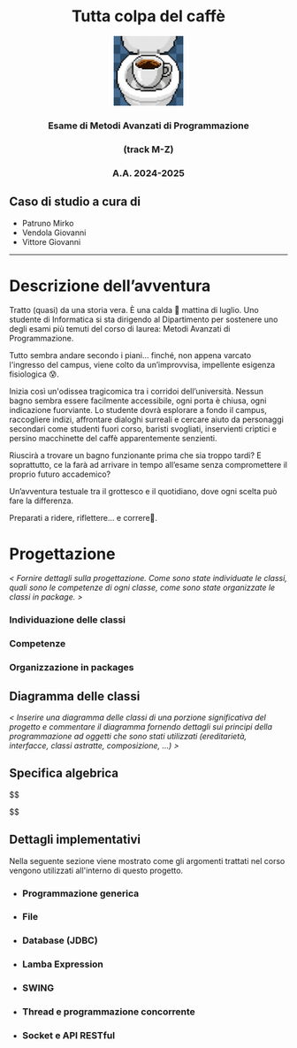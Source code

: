 <div align="center">
    <h1>Tutta colpa del caffè</h1>
    <img src="img/icon.png" alt="Icona Gioco" width="25%" height="25%"/>
    <h3>Esame di Metodi Avanzati di Programmazione</h3>
    <h3>(track M-Z)</h3>
    <h3>A.A. 2024-2025</h3>

</div>

## Caso di studio a cura di
- Patruno Mirko
- Vendola Giovanni
- Vittore Giovanni

---

# Descrizione dell’avventura
Tratto (quasi) da una storia vera.
È una calda 🥵 mattina di luglio. Uno studente di Informatica si sta dirigendo al Dipartimento per sostenere uno degli esami più temuti del corso di laurea: Metodi Avanzati di Programmazione. 

Tutto sembra andare secondo i piani... finché, non appena varcato l'ingresso del campus, viene colto da un’improvvisa, impellente esigenza fisiologica 😰.

Inizia così un'odissea tragicomica tra i corridoi dell’università. Nessun bagno sembra essere facilmente accessibile, ogni porta è chiusa, ogni indicazione fuorviante. Lo studente dovrà esplorare a fondo il campus, raccogliere indizi, affrontare dialoghi surreali e cercare aiuto da personaggi secondari come studenti fuori corso, baristi svogliati, inservienti criptici e persino macchinette del caffè apparentemente senzienti.

Riuscirà a trovare un bagno funzionante prima che sia troppo tardi? E soprattutto, ce la farà ad arrivare in tempo all’esame senza compromettere il proprio futuro accademico?

Un’avventura testuale tra il grottesco e il quotidiano, dove ogni scelta può fare la differenza. 

Preparati a ridere, riflettere... e correre💨.


# Progettazione

*< Fornire dettagli sulla progettazione. Come sono state individuate le classi, quali sono le competenze di ogni classe, come sono state organizzate le classi in package. >*
### Individuazione delle classi

### Competenze
<!-- La suddivisione delle competenze o **responsabilità** delle classi viene effettuata secondo il principio di presentazione separata **Entity, Control, Boundary** (**ECB**), dove ogni classe ha una propria responsabilità.
Più precisamente, le responsabilità costituiscono il ciò che un’istanza di una classe è destinato a fare. 
Andando ad assegnare responsabilità precise per ogni classe si va a rendere le classi invarianti ai cambiamenti tra loro. -->

### Organizzazione in packages

## Diagramma delle classi
*< Inserire una diagramma delle classi di una porzione significativa del progetto e commentare il diagramma fornendo dettagli sui principi della programmazione ad oggetti che sono stati utilizzati (ereditarietà, interfacce, classi astratte, composizione, …) >*

## Specifica algebrica
$$

$$

## Dettagli implementativi
Nella seguente sezione viene mostrato come gli argomenti trattati nel corso vengono utilizzati all'interno di questo progetto.
- ### Programmazione generica
- ### File
- ### Database (JDBC)
- ### Lamba Expression
- ### SWING
- ### Thread e programmazione concorrente
- ### Socket e API RESTful


